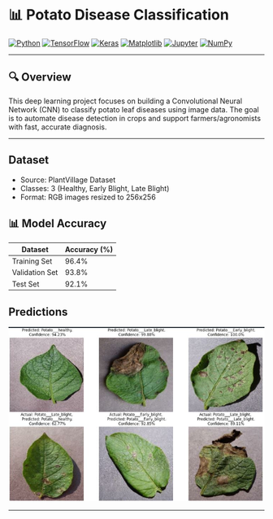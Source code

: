 # 📊  Potato Disease Classification  

[![Python](https://img.shields.io/badge/Python-3.8+-blue?logo=python)](https://www.python.org/)
[![TensorFlow](https://img.shields.io/badge/TensorFlow-2.0+-FF6F00?logo=tensorflow)](https://www.tensorflow.org/)
[![Keras](https://img.shields.io/badge/Keras-2.4+-D00000?logo=keras)](https://keras.io/)
[![Matplotlib](https://img.shields.io/badge/Matplotlib-3.0+-darkgreen?logo=plotly)](https://matplotlib.org/)
[![Jupyter](https://img.shields.io/badge/Jupyter-Notebook-F37626?logo=jupyter)](https://jupyter.org/)
[![NumPy](https://img.shields.io/badge/NumPy-1.19+-013243?logo=numpy)](https://numpy.org/)

  

---

## 🔍 Overview  
This deep learning project focuses on building a Convolutional Neural Network (CNN) to classify potato leaf diseases using image data. The goal is to automate disease detection in crops and support farmers/agronomists with fast, accurate diagnosis.

---

## Dataset
- Source: PlantVillage Dataset
- Classes: 3 (Healthy, Early Blight, Late Blight)
- Format: RGB images resized to 256x256

## 📊 Model Accuracy

| Dataset        | Accuracy (%) |
|----------------|--------------|
| Training Set   | 96.4%        |
| Validation Set | 93.8%        |
| Test Set       | 92.1%        |

## Predictions
  ![Capture](Capture.JPG)

---


